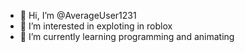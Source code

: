 - 👋 Hi, I’m @AverageUser1231
- 👀 I’m interested in exploting in roblox
- 🌱 I’m currently learning programming and animating



<!---
AverageUser1231/AverageUser1231 is a ✨ special ✨ repository because its `README.md` (this file) appears on your GitHub profile.
You can click the Preview link to take a look at your changes.
--->
